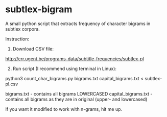 # subtlex-bigram
A small python script that extracts frequency of character bigrams in subtlex corpora.

Instruction:
1. Download CSV file:

http://crr.ugent.be/programs-data/subtitle-frequencies/subtlex-pl

2. Run script (I recommend using terminal in Linux):

python3 count_char_bigrams.py bigrams.txt capital_bigrams.txt < subtlex-pl.csv

bigrams.txt - contains all bigrams LOWERCASED
capital_bigrams.txt - contains all bigrams as they are in original (upper- and lowercased)

If you want it modified to work with n-grams, hit me up.
